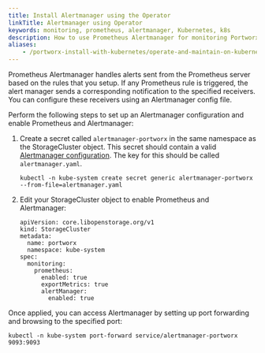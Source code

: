 ```yaml
---
title: Install Alertmanager using the Operator
linkTitle: Alertmanager using Operator
keywords: monitoring, prometheus, alertmanager, Kubernetes, k8s
description: How to use Prometheus Alertmanager for monitoring Portworx on Kubernetes
aliases:
    - /portworx-install-with-kubernetes/operate-and-maintain-on-kubernetes/monitoring/alertmanager-operator/
---
```

Prometheus Alertmanager handles alerts sent from the Prometheus server based on the rules that you setup. If any Prometheus rule is triggered, the alert manager sends a corresponding notification to the specified receivers. You can configure these receivers using an Alertmanager config file.

Perform the following steps to set up an Alertmanager configuration and enable Prometheus and Alertmanager:

1. Create a secret called `alertmanager-portworx` in the same namespace as the StorageCluster object. This secret should contain a valid [Alertmanager configuration](https://prometheus.io/docs/alerting/latest/configuration/). The key for this should be called `alertmanager.yaml`. 

    ```text
    kubectl -n kube-system create secret generic alertmanager-portworx --from-file=alertmanager.yaml
    ```
2. Edit your StorageCluster object to enable Prometheus and Alertmanager:
   
   ```text
   apiVersion: core.libopenstorage.org/v1
   kind: StorageCluster
   metadata:
     name: portworx
     namespace: kube-system
   spec:
     monitoring:
       prometheus:
         enabled: true
         exportMetrics: true
         alertManager:
           enabled: true
    ```

Once applied, you can access Alertmanager by setting up port forwarding and browsing to the specified port:

```text
kubectl -n kube-system port-forward service/alertmanager-portworx 9093:9093
```
